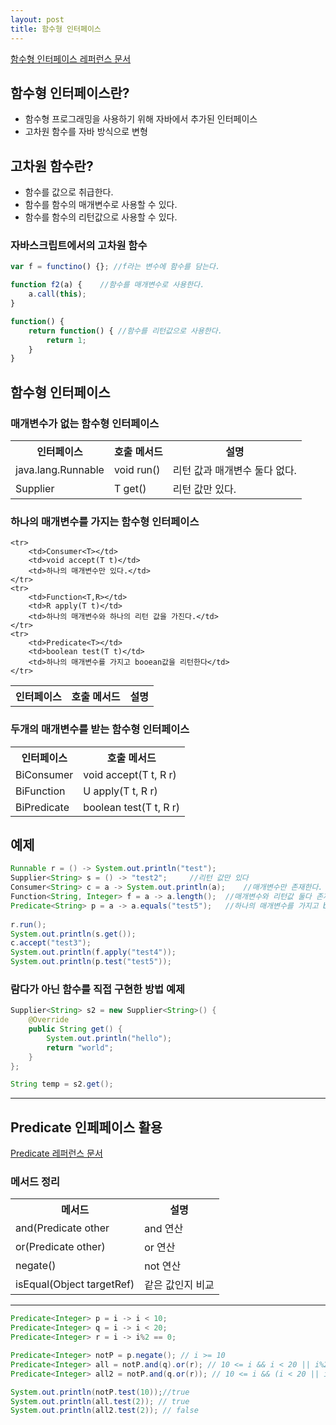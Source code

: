 ```yaml
---
layout: post
title: 함수형 인터페이스
---
```

<a href="https://docs.oracle.com/javase/8/docs/api/java/util/function/package-summary.html">
함수형 인터페이스 레퍼런스 문서
</a>

## 함수형 인터페이스란?

* 함수형 프로그래밍을 사용하기 위해 자바에서 추가된 인터페이스
* 고차원 함수를 자바 방식으로 변형


## 고차원 함수란?

* 함수를 값으로 취급한다.
* 함수를 함수의 매개변수로 사용할 수 있다.
* 함수를 함수의 리턴값으로 사용할 수 있다.

### 자바스크립트에서의 고차원 함수

```js
var f = functino() {}; //f라는 변수에 함수를 담는다.

function f2(a) {	//함수를 매개변수로 사용한다.
	a.call(this);
}

function() {
	return function() {	//함수를 리턴값으로 사용한다.
		return 1;
	}
}

```

## 함수형 인터페이스


### 매개변수가 없는 함수형 인터페이스

<table>
	<tr>
		<th>인터페이스</th>
		<th>호출 메서드</th>
		<th>설명</th>
	</tr>
	<tr>
		<td>java.lang.Runnable</td>
		<td>void run()</td>
		<td>리턴 값과 매개변수 둘다 없다.</td>
	</tr>
	<tr>
		<td>Supplier<T></td>
		<td>T get()</td>
		<td>리턴 값만 있다.</td>
	</tr>	
</table>


### 하나의 매개변수를 가지는 함수형 인터페이스

<table>
	<tr>
		<th>인터페이스</th>
		<th>호출 메서드</th>
		<th>설명</th>
	</tr>
	
	<tr>
		<td>Consumer<T></td>
		<td>void accept(T t)</td>
		<td>하나의 매개변수만 있다.</td>
	</tr>
	<tr>
		<td>Function<T,R></td>
		<td>R apply(T t)</td>
		<td>하나의 매개변수와 하나의 리턴 값을 가진다.</td>
	</tr>
	<tr>
		<td>Predicate<T></td>
		<td>boolean test(T t)</td>
		<td>하나의 매개변수를 가지고 booean값을 리턴한다</td>
	</tr>
</table>


### 두개의 매개변수를 받는 함수형 인터페이스

<table>
	<tr>
		<th>인터페이스</th>
		<th>호출 메서드</th>
	</tr>
	<tr>
		<td>BiConsumer<T></td>
		<td>void accept(T t, R r)</td>
	</tr>
	<tr>
		<td>BiFunction<T,R,U></td>
		<td>U apply(T t, R r)</td>
	</tr>
	<tr>
		<td>BiPredicate<T, R></td>
		<td>boolean test(T t, R r)</td>
	</tr>	
</table>

## 예제

```java
Runnable r = () -> System.out.println("test");
Supplier<String> s = () -> "test2";		//리턴 값만 있다
Consumer<String> c = a -> System.out.println(a);	//매개변수만 존재한다.
Function<String, Integer> f = a -> a.length();	//매개변수와 리턴값 둘다 존재한다.
Predicate<String> p = a -> a.equals("test5");	//하나의 매개변수를 가지고 boolean(참, 거짓)을 판별한다.
    
r.run();
System.out.println(s.get());
c.accept("test3");
System.out.println(f.apply("test4"));
System.out.println(p.test("test5"));
```

### 람다가 아닌 함수를 직접 구현한 방법 예제

```java
Supplier<String> s2 = new Supplier<String>() {
	@Override
	public String get() {
		System.out.println("hello");
		return "world";
	}
};

String temp = s2.get();
```
-----

## Predicate 인페페이스 활용
<a href="https://docs.oracle.com/javase/8/docs/api/java/util/function/Predicate.html">
Predicate 레퍼런스 문서
</a>

### 메서드 정리

<table>
	<tr>
		<th>메서드</th>
		<th>설명</th>
	</tr>
	<tr>
		<td>and(Predicate<? super T> other</td>
		<td>and 연산</td>
	</tr>
	<tr>
		<td>or(Predicate<? super T> other)</td>
		<td>or 연산</td>
	</tr>
	<tr>
		<td>negate()</td>
		<td>not 연산</td>
	</tr>
	<tr>
		<td>isEqual(Object targetRef)</td>
		<td>같은 값인지 비교</td>
	</tr>
</table>

-----

```java
Predicate<Integer> p = i -> i < 10;
Predicate<Integer> q = i -> i < 20;
Predicate<Integer> r = i -> i%2 == 0;

Predicate<Integer> notP = p.negate(); // i >= 10
Predicate<Integer> all = notP.and(q).or(r); // 10 <= i && i < 20 || i%2==0
Predicate<Integer> all2 = notP.and(q.or(r)); // 10 <= i && (i < 20 || i%2==0)

System.out.println(notP.test(10));//true
System.out.println(all.test(2)); // true
System.out.println(all2.test(2)); // false
```